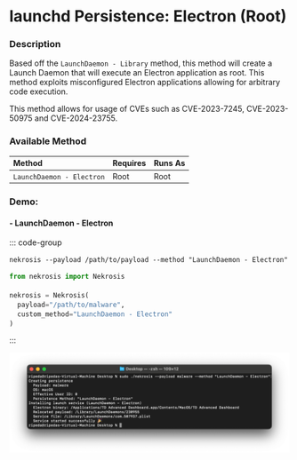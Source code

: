 # launchd Persistence: Electron (Root)

### Description

Based off the `LaunchDaemon - Library` method, this method will create a Launch Daemon that will execute an Electron application as root. This method exploits misconfigured Electron applications allowing for arbitrary code execution.

This method allows for usage of CVEs such as CVE-2023-7245, CVE-2023-50975 and CVE-2024-23755.

### Available Method

| Method                       | Requires      | Runs As      |
|:-----------------------------|:--------------|:-------------|
| `LaunchDaemon - Electron`    | Root          | Root         |


### Demo:

#### - LaunchDaemon - Electron

::: code-group

```shell [Command Line]
nekrosis --payload /path/to/payload --method "LaunchDaemon - Electron"
```

```python [Python API]
from nekrosis import Nekrosis

nekrosis = Nekrosis(
  payload="/path/to/malware",
  custom_method="LaunchDaemon - Electron"
)
```

:::

![](/public/../macOS%20Persistence%20Methods/LaunchDaemon%20-%20Electron.png)
